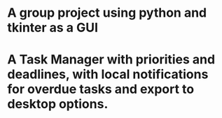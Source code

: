 # A group project using python and tkinter as a GUI
# A Task Manager with priorities and deadlines, with local notifications for overdue tasks and export to desktop options.
